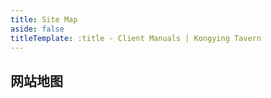 ```yaml
---
title: Site Map
aside: false
titleTemplate: :title - Client Manuals | Kongying Tavern
---
```


## 网站地图
